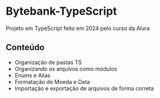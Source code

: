 ﻿# Bytebank-TypeScript

Projeto em TypeScript feito em 2024 pelo curso da Alura

## Conteúdo 
- Organização de pastas TS
- Organizando os arquivos como módulos
- Enums e Alias
- Formatação de Moeda e Data
- Importação e exportação de arquivos de forma correta
